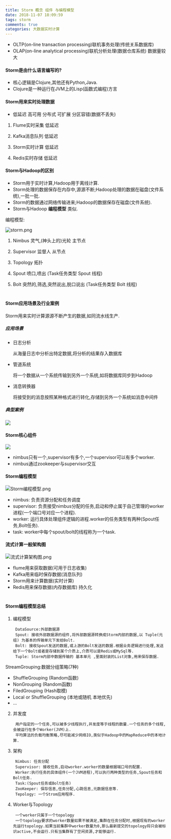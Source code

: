 ```yaml
---
title: Storm 概念 组件 与编程模型
date: 2018-11-07 18:09:59
tags: storm
comments: true
categories: 大数据实时计算
---
```




- OLTP(on-line transaction processing)联机事务处理(传统关系数据库) 
- OLAP(on-line analytical  processing)联机分析处理(数据仓库系统) 数据量较大


#### Storm是由什么语言编写的?
- 核心逻辑是Clojure,其他还有Python,Java.
- Clojure是一种运行在JVM上的Lisp(函数式编程)方言



 #### Storm用来实时处理数据
- 低延迟 高可用 分布式 可扩展  分区容错(数据不丢失)

1. Flume实时采集   低延迟
   
2. Kafka消息队列   低延迟

3. Storm实时计算   低延迟 

4. Redis实时存储   低延迟




 #### Storm与Hadoop的区别
- Storm用于实时计算,Hadoop用于离线计算.
- Storm处理的数据保存在内存中,源源不断;Hadoop处理的数据在磁盘(文件系统),一批一批.
- Storm的数据通过网络传输进来;Hadoop的数据保存在磁盘(文件系统).
- Storm与Hadoop __编程模型__ 类似.

编程模型:

![storm.png](http://wx4.sinaimg.cn/mw690/006pTdaLgy1fwyc9nxqyxj30by08175j.jpg)

1. Nimbus      灵气,(神头上的)光轮   主节点

2. Supervisor  监督人               从节点

3. Topology    拓扑

4. Spout       喷口,喷出                        (Task任务类型  Spout  线程)

5. Bolt       突然的,筛选,突然说出,脱口说出       (Task任务类型  Bolt  线程)

#

 #### Storm应用场景及行业案例
Storm用来实时计算源源不断产生的数据,如同流水线生产.

##### 应用场景
- 日志分析
    
    从海量日志中分析出特定数据,将分析的结果存入数据库
- 管道系统
    
    将一个数据从一个系统传输到另外一个系统,如将数据库同步到Hadoop
- 消息转换器

    将接受到的消息按照某种格式进行转化,存储到另外一个系统如消息中间件


##### 典型案例
![](http://wx1.sinaimg.cn/mw690/006pTdaLgy1fwyckegszhj30v20ho41h.jpg)


 #### Storm核心组件

![](http://wx2.sinaimg.cn/mw690/006pTdaLgy1fwycmq4l5tj30xe0pin3r.jpg)
- nimbus只有一个,supervisor有多个,一个supervisor可以有多个worker.
- nimbus通过zookeeper与supervisor交互


 #### Storm编程模型

![Storm编程模型.png](http://wx4.sinaimg.cn/mw690/006pTdaLgy1fwycqzo7akj30w80nq42j.jpg)

- nimbus: 负责资源分配和任务调度
- supervisor: 负责接受nimbus分配的任务,启动和停止属于自己管理的worker进程(一个端口号对应一个进程).
- worker: 运行具体处理组件逻辑的进程.worker的任务类型有两种(Spout任务,Bolt任务).
- task: worker中每个spout/bolt的线程称为一个task.




 #### 流式计算一般架构图
![流式计算架构图.png](http://wx4.sinaimg.cn/mw690/006pTdaLgy1fwycqulsrnj30wz051q4v.jpg)

- flume用来获取数据(可用于日志收集)
- Kafka用来临时保存数据(消息队列)
- Storm用来计算数据(实时计算)
- Redis用来保存数据(内存数据库) 持久化


#
#### Storm编程模型总结
1. 编程模型
        
        DataSource:外部数据源
        Spout: 接收外部数据源的组件,将外部数据源转换成Storm内部的数据,以 Tuple(元组) 为基本的传输单元下发给Bolt.
        Bolt: 接收Spout发送的数据,或上游的Bolt发送的数据.根据业务逻辑进行处理,发送给下一个Bolt或者是存储到某个介质上,介质可以是Redis或MySql等.
        Tuple: Storm内部中数据传输的 基本单元 ,里面封装的List对象,用来保存数据.

 StreamGrouping:数据分组策略(7种)
 - ShuffleGrouping      (Random函数)
 - NonGrouping          (Random函数)
 - FiledGrouping        (Hash取模)
 - Local or ShuffleGrouping (本地或随机 本地优先)
- ...



2. 并发度

        用户指定的一个任务,可以被多少线程执行,并发度等于线程的数量.一个任务的多个线程,会被运行在多个Worker(JVM)上.
        平均算法的负载均衡策略,尽可能减少网络IO,类似于Hadoop中的MapReduce中的本地计算.

3. 架构

        Nimbus: 任务分配
        Supervisor: 接收任务,启动worker.worker的数量根据端口号的配置.
        Worker:执行任务的具体组件(一个JVM进程),可以执行两种类型的任务,Spout任务和Bolt任务.
        Task:(Spout任务或Bolt任务)
        ZooKeeper: 保存信息,任务分配,心跳信息,元数据信息等.
        Tepology: 一个Strom应用程序.

4. Worker与Topology

        一个worker只属于一个topology
        一个topology要求的worker数量如果不被满足,集群在任务分配时,根据现有的worker先运行topology.如果当前集群中worker数量为0,那么最新提交的topology将只会被标识active,不会运行.只有当集群有了空闲资源,才能够运行.


